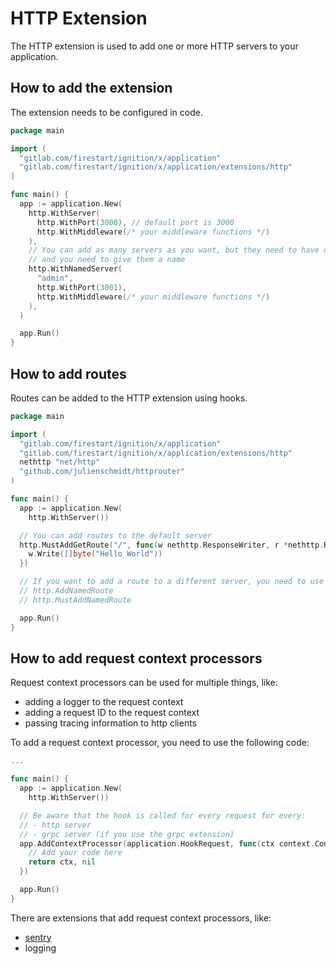 # HTTP Extension

The HTTP extension is used to add one or more HTTP servers to your application.

## How to add the extension

The extension needs to be configured in code.

```go
package main

import (
  "gitlab.com/firestart/ignition/x/application"
  "gitlab.com/firestart/ignition/x/application/extensions/http"
)

func main() {
  app := application.New(
    http.WithServer(
      http.WithPort(3000), // default port is 3000
      http.WithMiddleware(/* your middleware functions */)
    ),
    // You can add as many servers as you want, but they need to have different ports
    // and you need to give them a name
    http.WithNamedServer(
      "admin",
      http.WithPort(3001),
      http.WithMiddleware(/* your middleware functions */)
    ),
  )

  app.Run()
}
```

## How to add routes

Routes can be added to the HTTP extension using hooks.

```go
package main

import (
  "gitlab.com/firestart/ignition/x/application"
  "gitlab.com/firestart/ignition/x/application/extensions/http"
  nethttp "net/http"
  "github.com/julienschmidt/httprouter"
)

func main() {
  app := application.New(
    http.WithServer())

  // You can add routes to the default server
  http.MustAddGetRoute("/", func(w nethttp.ResponseWriter, r *nethttp.Request, _ httprouter.Params) {
    w.Write([]byte("Hello World"))
  })

  // If you want to add a route to a different server, you need to use the following code
  // http.AddNamedRoute
  // http.MustAddNamedRoute

  app.Run()
}
```

## How to add request context processors

Request context processors can be used for multiple things, like:

- adding a logger to the request context
- adding a request ID to the request context
- passing tracing information to http clients

To add a request context processor, you need to use the following code:

```go
...

func main() {
  app := application.New(
    http.WithServer())

  // Be aware that the hook is called for every request for every:
  // - http server
  // - grpc server (if you use the grpc extension)
  app.AddContextProcessor(application.HookRequest, func(ctx context.Context, app application.App) (context.Context, error) {
    // Add your code here
    return ctx, nil
  })

  app.Run()
}
```

There are extensions that add request context processors, like:

- [sentry](../sentry/README.md)
- logging
